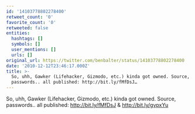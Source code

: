 ```yaml
---
id: '14103778802278400'
retweet_count: '0'
favorite_count: '0'
retweeted: false
entities:
  hashtags: []
  symbols: []
  user_mentions: []
  urls: []
original_url: https://twitter.com/benbalter/status/14103778802278400
date: '2010-12-12T23:46:17.000Z'
title: >-
  So, uhh, Gawker (Lifehacker, Gizmodo, etc.) kinda got owned. Source,
  passwords.. all published: http://bit.ly/fMfDsJ…
---
```


So, uhh, Gawker (Lifehacker, Gizmodo, etc.) kinda got owned. Source, passwords.. all published: http://bit.ly/fMfDsJ & http://bit.ly/gvpxYu